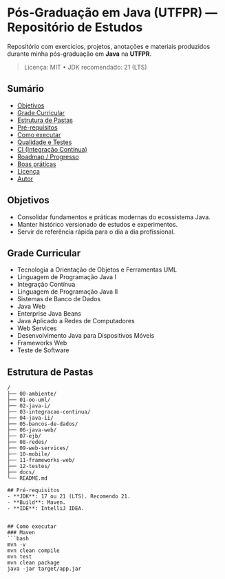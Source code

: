 # Pós-Graduação em Java (UTFPR) — Repositório de Estudos

Repositório com exercícios, projetos, anotações e materiais produzidos durante minha pós-graduação em **Java** na **UTFPR**.

> Licença: MIT • JDK recomendado: 21 (LTS)

## Sumário
- [Objetivos](#objetivos)
- [Grade Curricular](#grade-curricular)
- [Estrutura de Pastas](#estrutura-de-pastas)
- [Pré-requisitos](#pré-requisitos)
- [Como executar](#como-executar)
- [Qualidade e Testes](#qualidade-e-testes)
- [CI (Integração Contínua)](#ci-integração-contínua)
- [Roadmap / Progresso](#roadmap--progresso)
- [Boas práticas](#boas-práticas)
- [Licença](#licença)
- [Autor](#autor)

## Objetivos
- Consolidar fundamentos e práticas modernas do ecossistema Java.
- Manter histórico versionado de estudos e experimentos.
- Servir de referência rápida para o dia a dia profissional.

## Grade Curricular
- Tecnologia a Orientação de Objetos e Ferramentas UML  
- Linguagem de Programação Java I  
- Integração Contínua  
- Linguagem de Programação Java II  
- Sistemas de Banco de Dados  
- Java Web  
- Enterprise Java Beans  
- Java Aplicado a Redes de Computadores  
- Web Services  
- Desenvolvimento Java para Dispositivos Móveis  
- Frameworks Web  
- Teste de Software

## Estrutura de Pastas
```plaintext
/
├── 00-ambiente/
├── 01-oo-uml/
├── 02-java-i/
├── 03-integracao-continua/
├── 04-java-ii/
├── 05-bancos-de-dados/
├── 06-java-web/
├── 07-ejb/
├── 08-redes/
├── 09-web-services/
├── 10-mobile/
├── 11-frameworks-web/
├── 12-testes/
├── docs/
└── README.md

## Pré-requisitos
- **JDK**: 17 ou 21 (LTS). Recomendo 21.
- **Build**: Maven.
- **IDE**: IntelliJ IDEA.


## Como executar
### Maven
```bash
mvn -v
mvn clean compile
mvn test
mvn clean package
java -jar target/app.jar

